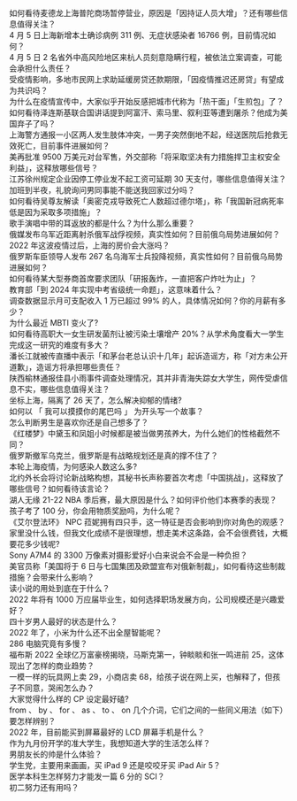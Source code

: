 如何看待麦德龙上海普陀商场暂停营业，原因是「因持证人员大增」？还有哪些信息值得关注？  
4 月 5 日上海新增本土确诊病例 311 例、无症状感染者 16766 例，目前情况如何？  
4 月 5 日 2 名省外中高风险地区来杭人员刻意隐瞒行程，被依法立案调查，可能会承担什么责任？  
受疫情影响，多地市民网上求助延缓房贷还款期限，「因疫情推迟还房贷」有望成为共识吗？  
为什么在疫情宣传中，大家似乎开始反感把城市代称为「热干面」「生煎包」了？  
如何看待泽连斯基联合国讲话提到阿富汗、索马里、叙利亚等遭到屠杀？他成为美国弃子了吗？  
上海警方通报一小区两人发生肢体冲突，一男子突然倒地不起，经送医院后抢救无效死亡，目前事件进展如何？  
美再批准 9500 万美元对台军售，外交部称「将采取坚决有力措施捍卫主权安全利益」，这释放哪些信号？  
江苏徐州规定企业因停工停业发不起工资可延期 30 天支付，哪些信息值得关注？  
加班到半夜，礼貌询问男同事能不能送我回家过分吗？  
如何看待吴尊友解读「奥密克戎导致死亡人数超过德尔塔」，称「我国新冠病死率低是因为采取多项措施」？  
歌手演唱中带的耳返放的都是什么？为什么那么重要？  
俄媒发布乌军近距离射杀俄军战俘视频，真实性如何？目前俄乌局势进展如何？  
2022 年这波疫情过后，上海的房价会大涨吗？  
俄罗斯车臣领导人发布 267 名乌海军士兵投降视频，真实性如何？目前俄乌局势进展如何？  
如何看待某大型券商首席要求团队「研报轰炸，一直把客户炸吐为止」？  
教育部「到 2024 年实现中考省级统一命题」，这意味着什么？  
调查数据显示月可支配收入 1 万已超过 99% 的人，具体情况如何？你的月薪有多少？  
为什么最近 MBTI 变火了?  
如何看待高职大一女生研发菌剂让被污染土壤增产 20%？从学术角度看大一学生完成这一研究的难度有多大？  
潘长江就被传直播中表示「和茅台老总认识十几年」起诉造谣方，称「对方未公开道歉」，造谣方将承担哪些责任？  
陕西榆林通报佳县小雨事件调查处理情况，其并非青海失踪女大学生，网传受虐信息不实，哪些信息值得关注？  
坐标上海，隔离了 26 天了，怎么解决抑郁的情绪?  
如何以 「 我可以摸摸你的尾巴吗 」 为开头写一个故事？  
怎么判断男生是喜欢你还是自己想多了？  
《红楼梦》中黛玉和凤姐小时候都是被当做男孩养大，为什么她们的性格截然不同？  
俄罗斯撤军乌克兰，俄罗斯是有战略规划还是真的撑不住了？  
本轮上海疫情，为何感染人数这么多?  
北约外长会将讨论新战略构想，其秘书长声称要首次考虑「中国挑战」，这释放了哪些信号？如何看待该言论？  
湖人无缘 21-22 NBA 季后赛，最大原因是什么？如何评价他们本赛季的表现？  
孩子考了 100 分，你会用物质奖励吗，为什么呢？  
《艾尔登法环》 NPC 菈妮拥有四只手，这一特征是否会影响到你对角色的观感？  
家里没什么钱，但我文化成绩不是很理想，想走美术这条路，会不会很费钱，大概要花多少钱呢?  
Sony A7M4 的 3300 万像素对摄影爱好小白来说会不会是一种负担？  
美官员称「美国将于 6 日与七国集团及欧盟宣布对俄新制裁」，如何看待这些制裁措施？会带来什么影响？  
读小说的用处到底在于什么？  
2022 年将有 1000 万应届毕业生，如何选择职场发展方向，公司规模还是兴趣爱好？  
四十岁男人最好的状态是什么？  
2022 年了，小米为什么还不出全屋智能呢？  
286 电脑究竟有多慢？  
福布斯 2022 全球亿万富豪榜揭晓，马斯克第一，钟睒睒和张一鸣进前 25，这体现出了怎样的商业趋势？  
一模一样的玩具网上卖 29，小商店卖 68，给孩子说在网上买，也解释了，但孩子不同意，哭闹怎么办？  
大家觉得什么样的 CP 设定最好磕?  
from 、 by 、 for 、 as 、 to 、 on 几个介词，它们之间的一些同义用法（如下）要怎样辨别？  
2022 年，目前能买到屏幕最好的 LCD 屏幕手机是什么？  
作为九月份开学的准大学生，我想知道大学的生活怎么样？  
男朋友长的帅是什么体验？  
学生党，主要用来画画，买 iPad 9 还是咬咬牙买 iPad Air 5？  
医学本科生怎样努力才能发一篇 6 分的 SCI？  
初二努力还有用吗？  
